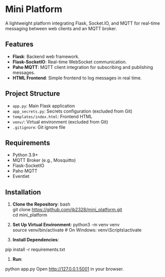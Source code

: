 # Mini Platform

A lightweight platform integrating Flask, Socket.IO, and MQTT for real-time messaging between web clients and an MQTT broker.

## Features

- **Flask**: Backend web framework.
- **Flask-SocketIO**: Real-time WebSocket communication.
- **Paho MQTT**: MQTT client integration for subscribing and publishing messages.
- **HTML Frontend**: Simple frontend to log messages in real time.

## Project Structure

- `app.py`: Main Flask application
- `app_secrets.py`: Secrets configuration (excluded from Git)
- `templates/index.html`: Frontend HTML
- `venv/`: Virtual environment (excluded from Git)
- `.gitignore`: Git ignore file

## Requirements

- Python 3.9+
- MQTT Broker (e.g., Mosquitto)
- Flask-SocketIO
- Paho MQTT
- Eventlet


## Installation

1. **Clone the Repository**:
   bash  
   git clone https://github.com/jb2328/mini_platform.git  
   cd mini_platform  
   

2. **Set Up Virtual Environment**:
python3 -m venv venv  
source venv/bin/activate  # On Windows: venv\Scripts\activate  

3. **Install Dependencies**:

pip install -r requirements.txt

1. **Run**:

python app.py
Open http://127.0.0.1:5001 in your browser.  

